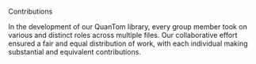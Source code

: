 Contributions 

In the development of our QuanTom library, every group member took on various and distinct roles across multiple files. 
Our collaborative effort ensured a fair and equal distribution of work, with each individual making substantial and equivalent contributions.
